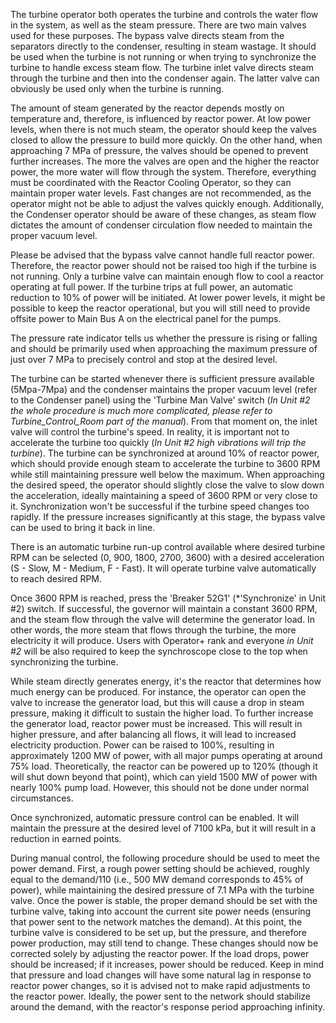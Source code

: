 The turbine operator both operates the turbine and controls the water flow in the system, as well as the steam pressure. There are two main valves used for these purposes. The bypass valve directs steam from the separators directly to the condenser, resulting in steam wastage. It should be used when the turbine is not running or when trying to synchronize the turbine to handle excess steam flow. The turbine inlet valve directs steam through the turbine and then into the condenser again. The latter valve can obviously be used only when the turbine is running.

The amount of steam generated by the reactor depends mostly on temperature and, therefore, is influenced by reactor power. At low power levels, when there is not much steam, the operator should keep the valves closed to allow the pressure to build more quickly. On the other hand, when approaching 7 MPa of pressure, the valves should be opened to prevent further increases. The more the valves are open and the higher the reactor power, the more water will flow through the system. Therefore, everything must be coordinated with the Reactor Cooling Operator, so they can maintain proper water levels. Fast changes are not recommended, as the operator might not be able to adjust the valves quickly enough. Additionally, the Condenser operator should be aware of these changes, as steam flow dictates the amount of condenser circulation flow needed to maintain the proper vacuum level.

Please be advised that the bypass valve cannot handle full reactor power. Therefore, the reactor power should not be raised too high if the turbine is not running. Only a turbine valve can maintain enough flow to cool a reactor operating at full power. If the turbine trips at full power, an automatic reduction to 10% of power will be initiated. At lower power levels, it might be possible to keep the reactor operational, but you will still need to provide offsite power to Main Bus A on the electrical panel for the pumps.

The pressure rate indicator tells us whether the pressure is rising or falling and should be primarily used when approaching the maximum pressure of just over 7 MPa to precisely control and stop at the desired level.

The turbine can be started whenever there is sufficient pressure available (5Mpa-7Mpa) and the condenser maintains the proper vacuum level (refer to the Condenser panel) using the 'Turbine Man Valve' switch (*In Unit #2 the whole procedure is much more complicated, please refer to Turbine_Control_Room part of the manual*). From that moment on, the inlet valve will control the turbine's speed. In reality, it is important not to accelerate the turbine too quickly (*In Unit #2 high vibrations will trip the turbine*). The turbine can be synchronized at around 10% of reactor power, which should provide enough steam to accelerate the turbine to 3600 RPM while still maintaining pressure well below the maximum. When approaching the desired speed, the operator should slightly close the valve to slow down the acceleration, ideally maintaining a speed of 3600 RPM or very close to it. Synchronization won't be successful if the turbine speed changes too rapidly. If the pressure increases significantly at this stage, the bypass valve can be used to bring it back in line.

There is an automatic turbine run-up control available where desired turbine RPM can be selected (0, 900, 1800, 2700, 3600) with a desired acceleration (S - Slow, M - Medium, F - Fast). It will operate turbine valve automatically to reach desired RPM.

Once 3600 RPM is reached, press the 'Breaker 52G1' (*'Synchronize' in Unit #2) switch. If successful, the governor will maintain a constant 3600 RPM, and the steam flow through the valve will determine the generator load. In other words, the more steam that flows through the turbine, the more electricity it will produce. Users with Operator+ rank and everyone *in Unit #2* will be also required to keep the synchroscope close to the top when synchronizing the turbine.

While steam directly generates energy, it's the reactor that determines how much energy can be produced. For instance, the operator can open the valve to increase the generator load, but this will cause a drop in steam pressure, making it difficult to sustain the higher load. To further increase the generator load, reactor power must be increased. This will result in higher pressure, and after balancing all flows, it will lead to increased electricity production. Power can be raised to 100%, resulting in approximately 1200 MW of power, with all major pumps operating at around 75% load. Theoretically, the reactor can be powered up to 120% (though it will shut down beyond that point), which can yield 1500 MW of power with nearly 100% pump load. However, this should not be done under normal circumstances.

Once synchronized, automatic pressure control can be enabled. It will maintain the pressure at the desired level of 7100 kPa, but it will result in a reduction in earned points.

During manual control, the following procedure should be used to meet the power demand. First, a rough power setting should be achieved, roughly equal to the demand/110 (i.e., 500 MW demand corresponds to 45% of power), while maintaining the desired pressure of 7.1 MPa with the turbine valve. Once the power is stable, the proper demand should be set with the turbine valve, taking into account the current site power needs (ensuring that power sent to the network matches the demand). At this point, the turbine valve is considered to be set up, but the pressure, and therefore power production, may still tend to change. These changes should now be corrected solely by adjusting the reactor power. If the load drops, power should be increased; if it increases, power should be reduced. Keep in mind that pressure and load changes will have some natural lag in response to reactor power changes, so it is advised not to make rapid adjustments to the reactor power. Ideally, the power sent to the network should stabilize around the demand, with the reactor's response period approaching infinity.
